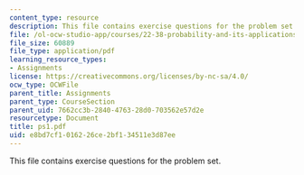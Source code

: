 ```yaml
---
content_type: resource
description: This file contains exercise questions for the problem set.
file: /ol-ocw-studio-app/courses/22-38-probability-and-its-applications-to-reliability-quality-control-and-risk-assessment-fall-2005/e8bd7cf1016226ce2bf134511e3d87ee_ps1.pdf
file_size: 60889
file_type: application/pdf
learning_resource_types:
- Assignments
license: https://creativecommons.org/licenses/by-nc-sa/4.0/
ocw_type: OCWFile
parent_title: Assignments
parent_type: CourseSection
parent_uid: 7662cc3b-2840-4763-28d0-703562e57d2e
resourcetype: Document
title: ps1.pdf
uid: e8bd7cf1-0162-26ce-2bf1-34511e3d87ee
---
```

This file contains exercise questions for the problem set.